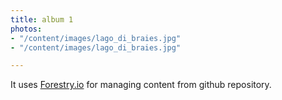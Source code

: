 ```yaml
---
title: album 1
photos:
- "/content/images/lago_di_braies.jpg"
- "/content/images/lago_di_braies.jpg"

---
```

It uses [Forestry.io](https://forestry.io "Forestry.io") for managing content from github repository.